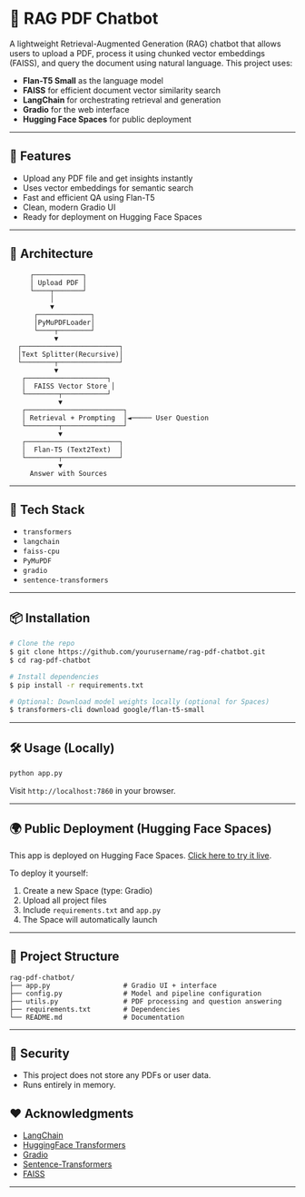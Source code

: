 # 🤖 RAG PDF Chatbot

A lightweight Retrieval-Augmented Generation (RAG) chatbot that allows users to upload a PDF, process it using chunked vector embeddings (FAISS), and query the document using natural language. This project uses:

* **Flan-T5 Small** as the language model
* **FAISS** for efficient document vector similarity search
* **LangChain** for orchestrating retrieval and generation
* **Gradio** for the web interface
* **Hugging Face Spaces** for public deployment

---

## 🚀 Features

* Upload any PDF file and get insights instantly
* Uses vector embeddings for semantic search
* Fast and efficient QA using Flan-T5
* Clean, modern Gradio UI
* Ready for deployment on Hugging Face Spaces

---

## 🧠 Architecture

```text
     ┌────────────┐
     │ Upload PDF │
     └────┬───────┘
          │
          ▼
      ┌─────────────┐
      │PyMuPDFLoader│
      └────┬────────┘
           ▼
  ┌────────────────────────┐
  │Text Splitter(Recursive)│
  └────────┬───────────────┘
           ▼
   ┌────────────────────┐
   │  FAISS Vector Store │
   └────────┬───────────┘
            ▼
   ┌────────────────────────┐
   │ Retrieval + Prompting  │◄───── User Question
   └────────┬───────────────┘
            ▼
   ┌───────────────────────┐
   │  Flan-T5 (Text2Text)  │
   └────────┬──────────────┘
            ▼
     Answer with Sources
```

---

## 🧩 Tech Stack

* `transformers`
* `langchain`
* `faiss-cpu`
* `PyMuPDF`
* `gradio`
* `sentence-transformers`

---

## 📦 Installation

```bash
# Clone the repo
$ git clone https://github.com/yourusername/rag-pdf-chatbot.git
$ cd rag-pdf-chatbot

# Install dependencies
$ pip install -r requirements.txt

# Optional: Download model weights locally (optional for Spaces)
$ transformers-cli download google/flan-t5-small
```

---

## 🛠️ Usage (Locally)

```bash
python app.py
```

Visit `http://localhost:7860` in your browser.

---

## 🌍 Public Deployment (Hugging Face Spaces)

This app is deployed on Hugging Face Spaces. [Click here to try it live](https://huggingface.co/spaces/higher5fh/pdf-chatbot).

To deploy it yourself:

1. Create a new Space (type: Gradio)
2. Upload all project files
3. Include `requirements.txt` and `app.py`
4. The Space will automatically launch

---

## 📁 Project Structure

```
rag-pdf-chatbot/
├── app.py                  # Gradio UI + interface
├── config.py               # Model and pipeline configuration
├── utils.py                # PDF processing and question answering
├── requirements.txt        # Dependencies
└── README.md               # Documentation
```

---

## 🔐 Security

* This project does not store any PDFs or user data.
* Runs entirely in memory.



## ❤️ Acknowledgments

* [LangChain](https://github.com/langchain-ai/langchain)
* [HuggingFace Transformers](https://huggingface.co/docs/transformers)
* [Gradio](https://gradio.app)
* [Sentence-Transformers](https://www.sbert.net/)
* [FAISS](https://github.com/facebookresearch/faiss)

---


